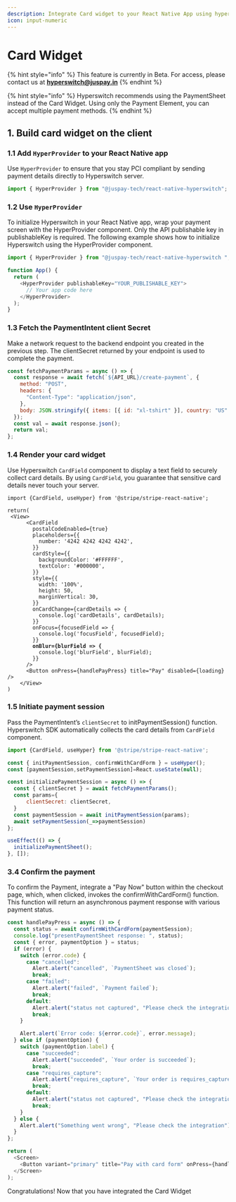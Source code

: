 ```yaml
---
description: Integrate Card widget to your React Native App using hyperswitch-node
icon: input-numeric
---
```


# Card Widget

{% hint style="info" %}
This feature is currently in Beta. For access, please contact us at **hyperswitch@juspay.in**
{% endhint %}

{% hint style="info" %}
Hyperswitch recommends using the PaymentSheet instead of the Card Widget. Using only the Payment Element, you can accept multiple payment methods.
{% endhint %}

## 1. Build card widget on the client

### 1.1 Add `HyperProvider` to your React Native app

Use `HyperProvider` to ensure that you stay PCI compliant by sending payment details directly to Hyperswitch server.

```js
import { HyperProvider } from "@juspay-tech/react-native-hyperswitch";
```

### 1.2 Use `HyperProvider`

To initialize Hyperswitch in your React Native app, wrap your payment screen with the HyperProvider component. Only the API publishable key in publishableKey is required. The following example shows how to initialize Hyperswitch using the HyperProvider component.

```js
import { HyperProvider } from "@juspay-tech/react-native-hyperswitch ";

function App() {
  return (
    <HyperProvider publishableKey="YOUR_PUBLISHABLE_KEY">
      // Your app code here
    </HyperProvider>
  );
}
```

### 1.3 Fetch the PaymentIntent client Secret

Make a network request to the backend endpoint you created in the previous step. The clientSecret returned by your endpoint is used to complete the payment.

```js
const fetchPaymentParams = async () => {
  const response = await fetch(`${API_URL}/create-payment`, {
    method: "POST",
    headers: {
      "Content-Type": "application/json",
    },
    body: JSON.stringify({ items: [{ id: "xl-tshirt" }], country: "US" }),
  });
  const val = await response.json();
  return val;
};
```

### 1.4 Render your card widget

Use Hyperswitch `CardField` component to display a text field to securely collect card details. By using `CardField`, you guarantee that sensitive card details never touch your server.

<pre class="language-js"><code class="lang-js">import {CardField, useHyper} from '@stripe/stripe-react-native';

return(
 &#x3C;View>
      &#x3C;CardField
        postalCodeEnabled={true}
        placeholders={{
          number: '4242 4242 4242 4242',
        }}
        cardStyle={{
          backgroundColor: '#FFFFFF',
          textColor: '#000000',
        }}
        style={{
          width: '100%',
          height: 50,
          marginVertical: 30,
        }}
        onCardChange={cardDetails => {
          console.log('cardDetails', cardDetails);
        }}
        onFocus={focusedField => {
          console.log('focusField', focusedField);
        }}
<strong>        onBlur={blurField => {
</strong>          console.log('blurField', blurField);
        }}
      />
      &#x3C;Button onPress={handlePayPress} title="Pay" disabled={loading} />
    &#x3C;/View>
)
</code></pre>

### 1.5 Initiate payment session

Pass the PaymentIntent’s `clientSecret` to initPaymentSession() function. Hyperswitch SDK automatically collects the card details from `CardField` component.

```js
import {CardField, useHyper} from '@stripe/stripe-react-native';

const { initPaymentSession, confirmWithCardForm } = useHyper();
const [paymentSession,setPaymentSession]=React.useState(null);

const initializePaymentSession = async () => {
  const { clientSecret } = await fetchPaymentParams();
  const params={
      clientSecret: clientSecret,
  }
  const paymentSession = await initPaymentSession(params);
  await setPaymentSession(_=>paymentSession)
};

useEffect(() => {
  initializePaymentSheet();
}, []);
```



### 3.4 Confirm the payment

To confirm the Payment, integrate a "Pay Now" button within the checkout page, which, when clicked, invokes the confirmWithCardForm() function. This function will return an asynchronous payment response with various payment status.

```js
const handlePayPress = async () => {
  const status = await confirmWithCardForm(paymentSession);
  console.log("presentPaymentSheet response: ", status);
  const { error, paymentOption } = status;
  if (error) {
    switch (error.code) {
      case "cancelled":
        Alert.alert("cancelled", `PaymentSheet was closed`);
        break;
      case "failed":
        Alert.alert("failed", `Payment failed`);
        break;
      default:
        Alert.alert("status not captured", "Please check the integration");
        break;
    }

    Alert.alert(`Error code: ${error.code}`, error.message);
  } else if (paymentOption) {
    switch (paymentOption.label) {
      case "succeeded":
        Alert.alert("succeeded", `Your order is succeeded`);
        break;
      case "requires_capture":
        Alert.alert("requires_capture", `Your order is requires_capture`);
        break;
      default:
        Alert.alert("status not captured", "Please check the integration");
        break;
    }
  } else {
    Alert.alert("Something went wrong", "Please check the integration");
  }
};

return (
  <Screen>
    <Button variant="primary" title="Pay with card form" onPress={handlePayPress} />
  </Screen>
);
```

Congratulations! Now that you have integrated the Card Widget
